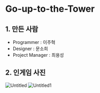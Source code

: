 Go-up-to-the-Tower
==================
## 1. 만든 사람   
  * Programmer : 이주혁   
  * Designer : 문소희   
  * Project Manager : 최용성  

## 2. 인게임 사진
![Untitled](https://user-images.githubusercontent.com/31194565/129549552-ec9f9b12-49b8-4a60-9a31-0c51819e7679.png)
![Untitled1](https://user-images.githubusercontent.com/31194565/129549557-11373e8d-bc39-4862-97e3-568c8c9f01f3.png)
